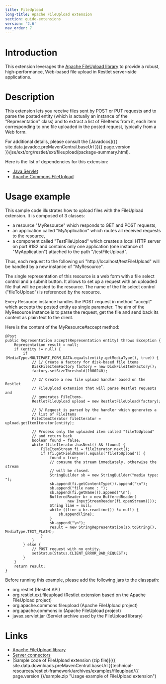 ```yaml
---
title: FileUpload
long-title: Apache FileUpload extension
section: guide-extensions
version: '2.6'
nav_order: 7
---
```

# Introduction

This extension leverages the [Apache FileUpload
library](http://commons.apache.org/fileupload/)
to provide a robust, high-performance, Web-based file upload in Restlet
server-side applications.

# Description

This extension lets you receive files sent by POST or PUT requests and
to parse the posted entity (which is actually an instance of the
"Representation" class) and to extract a list of FileItems from it, each
item corresponding to one file uploaded in the posted request, typically
from a Web form.

For additional details, please consult the
[Javadocs]({{ site.data.javadoc.preMavenCentral.baseUrl }}{{ page.version }}/jse/ext/org/restlet/ext/fileupload/package-summary.html).

Here is the list of dependencies for this extension:

-   [Java Servlet](http://www.oracle.com/technetwork/java/javaee/servlet/index.html)
-   [Apache Commons FileUpload](http://jakarta.apache.org/commons/fileupload/)

# Usage example

This sample code illustrates how to upload files with the FileUpload
extension. It is composed of 3 classes:

-   a resource "MyResource" which responds to GET and POST requests,
-   an application called "MyApplication" which routes all received
    requests to the resource,
-   a component called "TestFileUpload" which creates a local HTTP
    server on port 8182 and contains only one application (one instance
    of "MyApplication") attached to the path "/testFileUpload".

Thus, each request to the following uri
"http://localhost/testFileUpload" will be handled by a new instance of
"MyResource".

The single representation of this resource is a web form with a file
select control and a submit button. It allows to set up a request with
an uploaded file that will be posted to the resource. The name of the
file select control ("fileToUpload") is referenced by the resource.

Every Resource instance handles the POST request in method "accept"
which accepts the posted entity as single parameter. The aim of the
MyResource instance is to parse the request, get the file and send
back its content as plain text to the client.

Here is the content of the MyResource\#accept method:

<pre class="language-java"><code class="language-java">@Post
public Representation accept(Representation entity) throws Exception {
    Representation result = null;
    if (entity != null) {
        if (MediaType.MULTIPART_FORM_DATA.equals(entity.getMediaType(), true)) {
            // 1/ Create a factory for disk-based file items
            DiskFileItemFactory factory = new DiskFileItemFactory();
            factory.setSizeThreshold(1000240);

            // 2/ Create a new file upload handler based on the Restlet
            // FileUpload extension that will parse Restlet requests and
            // generates FileItems.
            RestletFileUpload upload = new RestletFileUpload(factory);

            // 3/ Request is parsed by the handler which generates a
            // list of FileItems
            FileItemIterator fileIterator = upload.getItemIterator(entity);

            // Process only the uploaded item called "fileToUpload"
            // and return back
            boolean found = false;
            while (fileIterator.hasNext() && !found) {
                FileItemStream fi = fileIterator.next();
                if (fi.getFieldName().equals("fileToUpload")) {
                    found = true;
                    // consume the stream immediately, otherwise the stream
                    // will be closed.
                    StringBuilder sb = new StringBuilder("media type: ");
                    sb.append(fi.getContentType()).append("\n");
                    sb.append("file name : ");
                    sb.append(fi.getName()).append("\n");
                    BufferedReader br = new BufferedReader(
                            new InputStreamReader(fi.openStream()));
                    String line = null;
                    while ((line = br.readLine()) != null) {
                        sb.append(line);
                    }
                    sb.append("\n");
                    result = new StringRepresentation(sb.toString(), MediaType.TEXT_PLAIN);
                }
            }
        } else {
            // POST request with no entity.
            setStatus(Status.CLIENT_ERROR_BAD_REQUEST);
        }
    }
    return result;
}
</code></pre>

Before running this example, please add the following jars to the
classpath:

-   org.restlet (Restlet API)
-   org.restlet.ext.fileupload (Restlet extension based on the Apache FileUpload project)
-   org.apache.commons.fileupload (Apache FileUpload project)
-   org.apache.commons.io (Apache FileUpload project)
-   javax.servlet.jar (Servlet archive used by the FileUpload library)

# Links

-   [Apache FileUpload library](http://commons.apache.org/fileupload/)
-   [Server connectors](../core/base/connectors)
-   [Sample code of FileUpload extension (zip file)]({{ site.data.downloads.preMavenCentral.baseUrl }}technical-resources/restlet-framework/archives/examples/fileupload/{{ page.version }}/sample.zip "Usage example of FileUpload extension")
